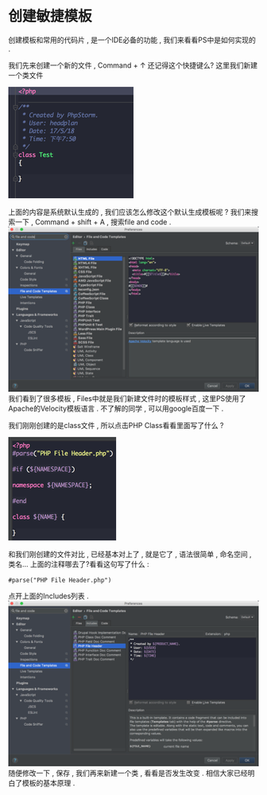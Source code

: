 # 创建敏捷模板

创建模板和常用的代码片 , 是一个IDE必备的功能 , 我们来看看PS中是如何实现的 . 

我们先来创建一个新的文件 , Command + ↑ 还记得这个快捷键么? 这里我们新建一个类文件

![](/assets/newfile.png)

上面的内容是系统默认生成的 , 我们应该怎么修改这个默认生成模板呢 ? 我们来搜索一下 , Command + shift + A , 搜索file and code .![](/assets/fileandcode.png)我们看到了很多模板 , Files中就是我们新建文件时的模板样式 , 这里PS使用了Apache的Velocity模板语言 . 不了解的同学 , 可以用google百度一下 . 

我们刚刚创建的是class文件 , 所以点击PHP Class看看里面写了什么 ? 

![](/assets/phpclass.png)

和我们刚创建的文件对比 , 已经基本对上了 , 就是它了 , 语法很简单 , 命名空间 , 类名... 上面的注释哪去了?看看这句写了什么 : 

```
#parse("PHP File Header.php")
```

点开上面的Includes列表 . ![](/assets/includes.png)随便修改一下 , 保存 , 我们再来新建一个类 , 看看是否发生改变 . 相信大家已经明白了模板的基本原理 . 



